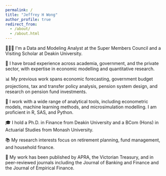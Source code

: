 ```yaml
---
permalink: /
title: "Jeffrey H Wong"
author_profile: true
redirect_from: 
  - /about/
  - /about.html
---
```


👨🏻‍💻 I'm a Data and Modeling Analyst at the Super Members Council and a Visiting Scholar at Deakin University.

🏢 I have broad experience across academia, government, and the private sector, with expertise in economic modelling and quantitative research.

📊 My previous work spans economic forecasting, government budget projections, tax and transfer policy analysis, pension system design, and research on pension fund investments.

🔧 I work with a wide range of analytical tools, including econometric models, machine learning methods, and microsimulation modelling. I am proficient in R, SAS, and Python.

🎓 I hold a Ph.D. in Finance from Deakin University and a BCom (Hons) in Actuarial Studies from Monash University. 

📚 My research interests focus on retirement planning, fund management, and household finance.

📜 My work has been published by APRA, the Victorian Treasury, and in peer-reviewed journals including the Journal of Banking and Finance and the Journal of Empirical Finance.
